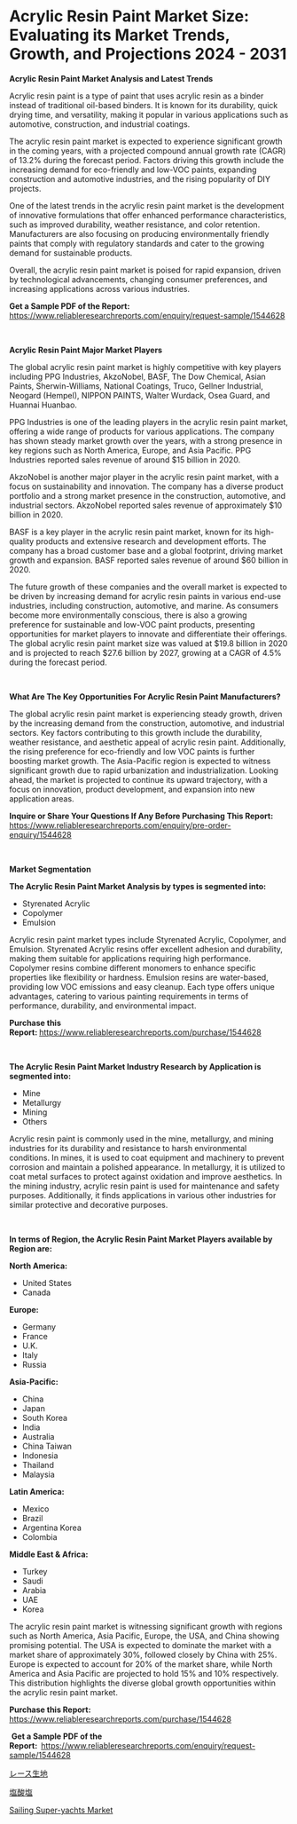 <p><h1>Acrylic Resin Paint Market Size: Evaluating its Market Trends, Growth, and Projections 2024 - 2031</h1></p><p><strong>Acrylic Resin Paint Market Analysis and Latest Trends</strong></p>
<p><p>Acrylic resin paint is a type of paint that uses acrylic resin as a binder instead of traditional oil-based binders. It is known for its durability, quick drying time, and versatility, making it popular in various applications such as automotive, construction, and industrial coatings.</p><p>The acrylic resin paint market is expected to experience significant growth in the coming years, with a projected compound annual growth rate (CAGR) of 13.2% during the forecast period. Factors driving this growth include the increasing demand for eco-friendly and low-VOC paints, expanding construction and automotive industries, and the rising popularity of DIY projects.</p><p>One of the latest trends in the acrylic resin paint market is the development of innovative formulations that offer enhanced performance characteristics, such as improved durability, weather resistance, and color retention. Manufacturers are also focusing on producing environmentally friendly paints that comply with regulatory standards and cater to the growing demand for sustainable products.</p><p>Overall, the acrylic resin paint market is poised for rapid expansion, driven by technological advancements, changing consumer preferences, and increasing applications across various industries.</p></p>
<p><strong>Get a Sample PDF of the Report:&nbsp;</strong> <a href="https://www.reliableresearchreports.com/enquiry/request-sample/1544628">https://www.reliableresearchreports.com/enquiry/request-sample/1544628</a></p>
<p>&nbsp;</p>
<p><strong>Acrylic Resin Paint Major Market Players</strong></p>
<p><p>The global acrylic resin paint market is highly competitive with key players including PPG Industries, AkzoNobel, BASF, The Dow Chemical, Asian Paints, Sherwin-Williams, National Coatings, Truco, Gellner Industrial, Neogard (Hempel), NIPPON PAINTS, Walter Wurdack, Osea Guard, and Huannai Huanbao.</p><p>PPG Industries is one of the leading players in the acrylic resin paint market, offering a wide range of products for various applications. The company has shown steady market growth over the years, with a strong presence in key regions such as North America, Europe, and Asia Pacific. PPG Industries reported sales revenue of around $15 billion in 2020.</p><p>AkzoNobel is another major player in the acrylic resin paint market, with a focus on sustainability and innovation. The company has a diverse product portfolio and a strong market presence in the construction, automotive, and industrial sectors. AkzoNobel reported sales revenue of approximately $10 billion in 2020.</p><p>BASF is a key player in the acrylic resin paint market, known for its high-quality products and extensive research and development efforts. The company has a broad customer base and a global footprint, driving market growth and expansion. BASF reported sales revenue of around $60 billion in 2020.</p><p>The future growth of these companies and the overall market is expected to be driven by increasing demand for acrylic resin paints in various end-use industries, including construction, automotive, and marine. As consumers become more environmentally conscious, there is also a growing preference for sustainable and low-VOC paint products, presenting opportunities for market players to innovate and differentiate their offerings. The global acrylic resin paint market size was valued at $19.8 billion in 2020 and is projected to reach $27.6 billion by 2027, growing at a CAGR of 4.5% during the forecast period.</p></p>
<p>&nbsp;</p>
<p><strong>What Are The Key Opportunities For Acrylic Resin Paint Manufacturers?</strong></p>
<p><p>The global acrylic resin paint market is experiencing steady growth, driven by the increasing demand from the construction, automotive, and industrial sectors. Key factors contributing to this growth include the durability, weather resistance, and aesthetic appeal of acrylic resin paint. Additionally, the rising preference for eco-friendly and low VOC paints is further boosting market growth. The Asia-Pacific region is expected to witness significant growth due to rapid urbanization and industrialization. Looking ahead, the market is projected to continue its upward trajectory, with a focus on innovation, product development, and expansion into new application areas.</p></p>
<p><strong>Inquire or Share Your Questions If Any Before Purchasing This Report:</strong> <a href="https://www.reliableresearchreports.com/enquiry/pre-order-enquiry/1544628">https://www.reliableresearchreports.com/enquiry/pre-order-enquiry/1544628</a></p>
<p>&nbsp;</p>
<p><strong>Market Segmentation</strong></p>
<p><strong>The Acrylic Resin Paint Market Analysis by types is segmented into:</strong></p>
<p><ul><li>Styrenated Acrylic</li><li>Copolymer</li><li>Emulsion</li></ul></p>
<p><p>Acrylic resin paint market types include Styrenated Acrylic, Copolymer, and Emulsion. Styrenated Acrylic resins offer excellent adhesion and durability, making them suitable for applications requiring high performance. Copolymer resins combine different monomers to enhance specific properties like flexibility or hardness. Emulsion resins are water-based, providing low VOC emissions and easy cleanup. Each type offers unique advantages, catering to various painting requirements in terms of performance, durability, and environmental impact.</p></p>
<p><strong>Purchase this Report:&nbsp;</strong><a href="https://www.reliableresearchreports.com/purchase/1544628">https://www.reliableresearchreports.com/purchase/1544628</a></p>
<p>&nbsp;</p>
<p><strong>The Acrylic Resin Paint Market Industry Research by Application is segmented into:</strong></p>
<p><ul><li>Mine</li><li>Metallurgy</li><li>Mining</li><li>Others</li></ul></p>
<p><p>Acrylic resin paint is commonly used in the mine, metallurgy, and mining industries for its durability and resistance to harsh environmental conditions. In mines, it is used to coat equipment and machinery to prevent corrosion and maintain a polished appearance. In metallurgy, it is utilized to coat metal surfaces to protect against oxidation and improve aesthetics. In the mining industry, acrylic resin paint is used for maintenance and safety purposes. Additionally, it finds applications in various other industries for similar protective and decorative purposes.</p></p>
<p>&nbsp;</p>
<p><strong>In terms of Region, the Acrylic Resin Paint Market Players available by Region are:</strong></p>
<p>
    <p> <strong> North America: </strong>
        <ul>
            <li>United States</li>
            <li>Canada</li>
        </ul>
        </p> 
    <p> <strong> Europe: </strong>
        <ul>
            <li>Germany</li>
            <li>France</li>
            <li>U.K.</li>
            <li>Italy</li>
            <li>Russia</li>
        </ul>
        </p> 
    <p> <strong> Asia-Pacific: </strong>
        <ul>
            <li>China</li>
            <li>Japan</li>
            <li>South Korea</li>
            <li>India</li>
            <li>Australia</li>
            <li>China Taiwan</li>
            <li>Indonesia</li>
            <li>Thailand</li>
            <li>Malaysia</li>
        </ul>
        </p> 
    <p> <strong> Latin America: </strong>
        <ul>
            <li>Mexico</li>
            <li>Brazil</li>
            <li>Argentina Korea</li>
            <li>Colombia</li>
        </ul>
        </p> 
    <p> <strong> Middle East & Africa: </strong>
        <ul>
            <li>Turkey</li>
            <li>Saudi</li>
            <li>Arabia</li>
            <li>UAE</li>
            <li>Korea</li>
        </ul>
    </p>
    </p>
<p><p>The acrylic resin paint market is witnessing significant growth with regions such as North America, Asia Pacific, Europe, the USA, and China showing promising potential. The USA is expected to dominate the market with a market share of approximately 30%, followed closely by China with 25%. Europe is expected to account for 20% of the market share, while North America and Asia Pacific are projected to hold 15% and 10% respectively. This distribution highlights the diverse global growth opportunities within the acrylic resin paint market.</p></p>
<p><strong>Purchase this Report: </strong><a href="https://www.reliableresearchreports.com/purchase/1544628">https://www.reliableresearchreports.com/purchase/1544628</a></p>
<p>&nbsp;<strong>Get a Sample PDF of the Report:&nbsp;&nbsp;</strong><a href="https://www.reliableresearchreports.com/enquiry/request-sample/1544628">https://www.reliableresearchreports.com/enquiry/request-sample/1544628</a></p>
<p><strong></strong></p>
<p><p><a href="https://medium.com/@gregoriookeefe2023/%E3%83%AC%E3%83%BC%E3%82%B9%E7%94%9F%E5%9C%B0%E5%B8%82%E5%A0%B4-2031%E5%B9%B4%E3%81%BE%E3%81%A7%E3%81%AE%E3%83%88%E3%83%AC%E3%83%B3%E3%83%89-%E4%BA%88%E6%B8%AC-%E7%AB%B6%E4%BA%89%E5%88%86%E6%9E%90-ab8b1d144da6">レース生地</a></p><p><a href="https://medium.com/@sashabeier2023/hcl%E9%85%B8%E5%B8%82%E5%A0%B4%E5%88%86%E6%9E%90-%E3%81%9D%E3%81%AEcagr-%E5%B8%82%E5%A0%B4%E3%82%BB%E3%82%B0%E3%83%A1%E3%83%B3%E3%83%86%E3%83%BC%E3%82%B7%E3%83%A7%E3%83%B3%E3%81%8A%E3%82%88%E3%81%B3%E3%82%B0%E3%83%AD%E3%83%BC%E3%83%90%E3%83%AB%E7%94%A3%E6%A5%AD%E6%A6%82%E8%A6%B3-dda6df80c48f">塩酸塩</a></p><p><a href="https://view.publitas.com/reportprime-1/sailing-super-yachts-market-provides-detailed-segmentation-of-this-market-based-on-type-application-and-region-and-forecast-for-the-period-from-2023-2030/">Sailing Super-yachts Market</a></p></p>